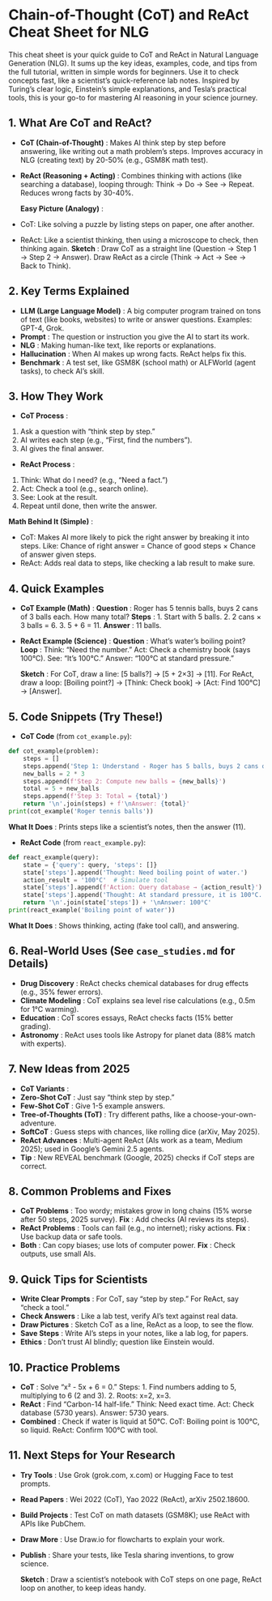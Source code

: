 # Chain-of-Thought (CoT) and ReAct Cheat Sheet for NLG

This cheat sheet is your quick guide to CoT and ReAct in Natural Language Generation (NLG). It sums up the key ideas, examples, code, and tips from the full tutorial, written in simple words for beginners. Use it to check concepts fast, like a scientist’s quick-reference lab notes. Inspired by Turing’s clear logic, Einstein’s simple explanations, and Tesla’s practical tools, this is your go-to for mastering AI reasoning in your science journey.

## 1. What Are CoT and ReAct?

- **CoT (Chain-of-Thought)** : Makes AI think step by step before answering, like writing out a math problem’s steps. Improves accuracy in NLG (creating text) by 20-50% (e.g., GSM8K math test).
- **ReAct (Reasoning + Acting)** : Combines thinking with actions (like searching a database), looping through: Think → Do → See → Repeat. Reduces wrong facts by 30-40%.

  **Easy Picture (Analogy)** :

- CoT: Like solving a puzzle by listing steps on paper, one after another.
- ReAct: Like a scientist thinking, then using a microscope to check, then thinking again.
  **Sketch** : Draw CoT as a straight line (Question → Step 1 → Step 2 → Answer). Draw ReAct as a circle (Think → Act → See → Back to Think).

## 2. Key Terms Explained

- **LLM (Large Language Model)** : A big computer program trained on tons of text (like books, websites) to write or answer questions. Examples: GPT-4, Grok.
- **Prompt** : The question or instruction you give the AI to start its work.
- **NLG** : Making human-like text, like reports or explanations.
- **Hallucination** : When AI makes up wrong facts. ReAct helps fix this.
- **Benchmark** : A test set, like GSM8K (school math) or ALFWorld (agent tasks), to check AI’s skill.

## 3. How They Work

- **CoT Process** :

1. Ask a question with “think step by step.”
2. AI writes each step (e.g., “First, find the numbers”).
3. AI gives the final answer.

- **ReAct Process** :

1. Think: What do I need? (e.g., “Need a fact.”)
2. Act: Check a tool (e.g., search online).
3. See: Look at the result.
4. Repeat until done, then write the answer.

**Math Behind It (Simple)** :

- CoT: Makes AI more likely to pick the right answer by breaking it into steps. Like: Chance of right answer = Chance of good steps × Chance of answer given steps.
- ReAct: Adds real data to steps, like checking a lab result to make sure.

## 4. Quick Examples

- **CoT Example (Math)** :
  **Question** : Roger has 5 tennis balls, buys 2 cans of 3 balls each. How many total?
  **Steps** : 1. Start with 5 balls. 2. 2 cans × 3 balls = 6. 3. 5 + 6 = 11.
  **Answer** : 11 balls.
- **ReAct Example (Science)** :
  **Question** : What’s water’s boiling point?
  **Loop** : Think: “Need the number.” Act: Check a chemistry book (says 100°C). See: “It’s 100°C.” Answer: “100°C at standard pressure.”

  **Sketch** : For CoT, draw a line: [5 balls?] → [5 + 2×3] → [11]. For ReAct, draw a loop: [Boiling point?] → [Think: Check book] → [Act: Find 100°C] → [Answer].

## 5. Code Snippets (Try These!)

- **CoT Code** (from `cot_example.py`):

```python
def cot_example(problem):
    steps = []
    steps.append('Step 1: Understand - Roger has 5 balls, buys 2 cans of 3 each.')
    new_balls = 2 * 3
    steps.append(f'Step 2: Compute new balls = {new_balls}')
    total = 5 + new_balls
    steps.append(f'Step 3: Total = {total}')
    return '\n'.join(steps) + f'\nAnswer: {total}'
print(cot_example('Roger tennis balls'))
```

**What It Does** : Prints steps like a scientist’s notes, then the answer (11).

- **ReAct Code** (from `react_example.py`):

```python
def react_example(query):
    state = {'query': query, 'steps': []}
    state['steps'].append('Thought: Need boiling point of water.')
    action_result = '100°C'  # Simulate tool
    state['steps'].append(f'Action: Query database → {action_result}')
    state['steps'].append('Thought: At standard pressure, it is 100°C.')
    return '\n'.join(state['steps']) + '\nAnswer: 100°C'
print(react_example('Boiling point of water'))
```

**What It Does** : Shows thinking, acting (fake tool call), and answering.

## 6. Real-World Uses (See `case_studies.md` for Details)

- **Drug Discovery** : ReAct checks chemical databases for drug effects (e.g., 35% fewer errors).
- **Climate Modeling** : CoT explains sea level rise calculations (e.g., 0.5m for 1°C warming).
- **Education** : CoT scores essays, ReAct checks facts (15% better grading).
- **Astronomy** : ReAct uses tools like Astropy for planet data (88% match with experts).

## 7. New Ideas from 2025

- **CoT Variants** :
- **Zero-Shot CoT** : Just say “think step by step.”
- **Few-Shot CoT** : Give 1-5 example answers.
- **Tree-of-Thoughts (ToT)** : Try different paths, like a choose-your-own-adventure.
- **SoftCoT** : Guess steps with chances, like rolling dice (arXiv, May 2025).
- **ReAct Advances** : Multi-agent ReAct (AIs work as a team, Medium 2025); used in Google’s Gemini 2.5 agents.
- **Tip** : New REVEAL benchmark (Google, 2025) checks if CoT steps are correct.

## 8. Common Problems and Fixes

- **CoT Problems** : Too wordy; mistakes grow in long chains (15% worse after 50 steps, 2025 survey). **Fix** : Add checks (AI reviews its steps).
- **ReAct Problems** : Tools can fail (e.g., no internet); risky actions. **Fix** : Use backup data or safe tools.
- **Both** : Can copy biases; use lots of computer power. **Fix** : Check outputs, use small AIs.

## 9. Quick Tips for Scientists

- **Write Clear Prompts** : For CoT, say “step by step.” For ReAct, say “check a tool.”
- **Check Answers** : Like a lab test, verify AI’s text against real data.
- **Draw Pictures** : Sketch CoT as a line, ReAct as a loop, to see the flow.
- **Save Steps** : Write AI’s steps in your notes, like a lab log, for papers.
- **Ethics** : Don’t trust AI blindly; question like Einstein would.

## 10. Practice Problems

- **CoT** : Solve “x² - 5x + 6 = 0.” Steps: 1. Find numbers adding to 5, multiplying to 6 (2 and 3). 2. Roots: x=2, x=3.
- **ReAct** : Find “Carbon-14 half-life.” Think: Need exact time. Act: Check database (5730 years). Answer: 5730 years.
- **Combined** : Check if water is liquid at 50°C. CoT: Boiling point is 100°C, so liquid. ReAct: Confirm 100°C with tool.

## 11. Next Steps for Your Research

- **Try Tools** : Use Grok (grok.com, x.com) or Hugging Face to test prompts.
- **Read Papers** : Wei 2022 (CoT), Yao 2022 (ReAct), arXiv 2502.18600.
- **Build Projects** : Test CoT on math datasets (GSM8K); use ReAct with APIs like PubChem.
- **Draw More** : Use Draw.io for flowcharts to explain your work.
- **Publish** : Share your tests, like Tesla sharing inventions, to grow science.

  **Sketch** : Draw a scientist’s notebook with CoT steps on one page, ReAct loop on another, to keep ideas handy.
